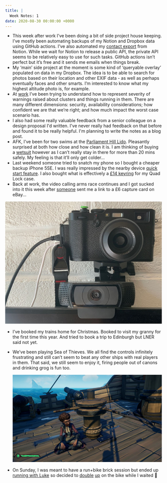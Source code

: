 ```yaml
---
title: |
  Week Notes: 1
date: 2020-08-30 00:00:00 +0000
---
```


- This week after work I’ve been doing a bit of side project house keeping. I’ve mostly been automating backups of my Notion and Dropbox data using GitHub actions. I’ve also automated my [contact export](https://charlieegan3.com/posts/2020-06-06-notion-contacts-list/) from Notion. While we wait for Notion to release a public API, the private API seems to be relatively easy to use for such tasks. GitHub actions isn’t perfect but it’s free and it sends me emails when things break.
- My ‘main’ side project at the moment is some kind of ‘queryable overlay’ populated on data in my Dropbox. The idea is to be able to search for photos based on their location and other EXIF data - as well as perhaps eventually faces and other smarts. I’m interested to know what my highest altitude photo is, for example.
- At [work](https://preflight.jetstack.io/) I’ve been trying to understand how to represent severity of warnings raised about clusters and things running in them. There are many different dimensions: security, availability considerations; how confident we are that we’re right; and how much impact the worst case scenario has.
- I also had some really valuable feedback from a senior colleague on a design proposal I'd written. I've never really had feedback on that before and found it to be really helpful. I'm planning to write the notes as a blog post.
- AFK, I’ve been for two swims at the [Parliament Hill Lido](http://parliamenthilllido.org/). Pleasantly surprised at both how close and how clean it is. I am thinking of buying a [wetsuit](https://uk.roka.com/collections/mens-wetsuits/products/mens-maverick-comp-ii-wetsuit?variant=13603914743919) however as I can’t really stay in there for more than 20 mins safely. My feeling is that it’ll only get colder...
- Last weekend someone tried to snatch my phone so I bought a cheaper backup iPhone 5SE. I was really impressed by the nearby device [quick start feature](https://support.apple.com/en-gb/HT210216). I also bought what is effectively a [£14 keyring](https://www.quadlockcase.co.uk/collections/accessories/products/phone-ring-stand?variant=31349703573619) for my Quad Lock case.
- Back at work, the video calling arms race continues and I got sucked into it this week after [someone](https://twitter.com/_jsfuentes?s=21) sent me a link to a £6 capture card on eBay...

![Screenshot_from_2020-08-31_18-11-35.png](Screenshot_from_2020-08-31_18-11-35.png)

- I’ve booked my trains home for Christmas. Booked to visit my granny for the first time this year. And tried to book a trip to Edinburgh but LNER said not yet.
- We’ve been playing Sea of Thieves. We all find the controls infinitely frustrating and still can’t seem to beat any other ships with real players in them. That said, we still seem to enjoy it, firing people out of canons and drinking grog is fun too.

    ![Screenshot_from_2020-08-31_18-12-11.png](Screenshot_from_2020-08-31_18-12-11.png)

- On Sunday, I was meant to have a run+bike brick session but ended up [running with Luke](https://www.strava.com/activities/3987602822) so decided to [double](https://www.strava.com/activities/3985526181) [up](https://www.strava.com/activities/3985795212) on the bike while I waited 🥵
